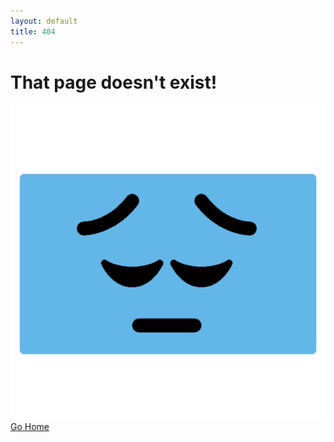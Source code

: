 ```yaml
---
layout: default
title: 404
---
```

# That page doesn't exist!

![Pensive JNFR](/assets/img/pensivejnfr.png)
[Go Home](/)